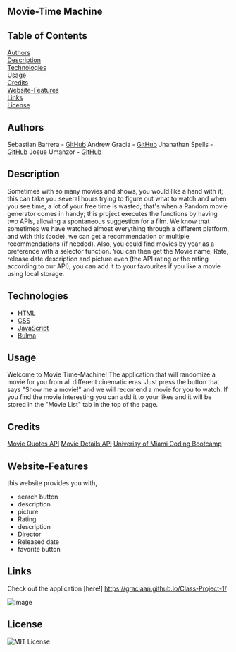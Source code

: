 ## Movie-Time Machine

## Table of Contents
[Authors](#Authors) <br/>
[Description](#Description) <br/>
[Technologies ](#Technologies) <br/>
[Usage](#usage) <br/>
[Credits](#Credits) <br/>
[Website-Features](#Website-Features) <br/>
[Links](#Links) <br/>
[License](#License) <br/>

## Authors

Sebastian Barrera - [GitHub](https://github.com/Barrerse)
Andrew Gracia - [GitHub](https://github.com/graciaan)
Jhanathan Spells - [GitHub](https://github.com/Bohrzz)
Josue Umanzor - [GitHub](https://github.com/JOSUEHU)

## Description 

Sometimes with so many movies and shows, you would like a hand with it; this can take you several hours trying to figure out what to watch and when you see time, a lot of your free time is wasted; that's when a Random movie generator comes in handy; this project executes the functions by having two APIs, allowing a spontaneous suggestion for a film. We know that sometimes we have watched almost everything through a different platform, and with this (code), we can get a recommendation or multiple recommendations (if needed). Also, you could find movies by year as a preference with a selector function. You can then get the Movie name, Rate, release date description and picture even (the API rating or the rating according to our API); you can add it to your favourites if you like a movie using local storage. 

## Technologies 

* [HTML](https://developer.mozilla.org/en-US/docs/Web/HTML)
* [CSS](https://developer.mozilla.org/en-US/docs/Web/CSS)
* [JavaScript](https://developer.mozilla.org/en-US/docs/Web/JavaScript)
* [Bulma](https://bulma.io/)



## Usage

Welcome to Movie Time-Machine! The application that will randomize a movie for you from all different cinematic eras. Just press the button that says "Show me a movie!" and we will recomend a movie for you to watch. If you find the movie interesting you can add it to your likes and it will be stored in the "Movie List" tab in the top of the page.

## Credits

[Movie Quotes API](https://rapidapi.com/juanroldan1989/api/moviequotes)
[Movie Details API](https://rapidapi.com/goodmoviesaps/api/movie-details1/)
[Univerisy of Miami Coding Bootcamp](https://bootcamp.miami.edu/)

## Website-Features

this website provides you with,

- search button 
- description
- picture
- Rating
- description 
- Director 
- Released date
- favorite button

## Links

Check out the application [here!] https://graciaan.github.io/Class-Project-1/

![image](https://user-images.githubusercontent.com/108836644/201786868-8a4a721a-00a9-4f8d-b72d-9a7dc3bf313c.png)


## License 

![MIT License](https://img.shields.io/badge/license-MIT%20License-blue.svg)


